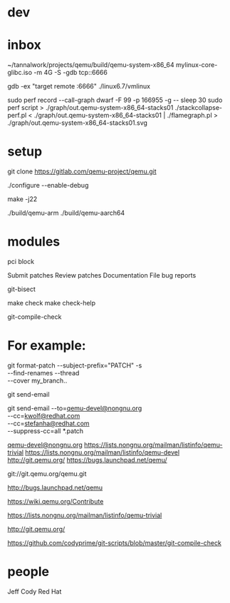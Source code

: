 
# dev

# inbox

~/tannalwork/projects/qemu/build/qemu-system-x86_64 mylinux-core-glibc.iso -m 4G -S -gdb tcp::6666

gdb -ex "target remote :6666" ./linux6.7/vmlinux

sudo perf record --call-graph dwarf -F 99 -p 166955 -g -- sleep 30
sudo perf script > ./graph/out.qemu-system-x86_64-stacks01
./stackcollapse-perf.pl < ./graph/out.qemu-system-x86_64-stacks01 | ./flamegraph.pl > ./graph/out.qemu-system-x86_64-stacks01.svg


# setup

git clone https://gitlab.com/qemu-project/qemu.git

./configure --enable-debug 

make -j22

./build/qemu-arm
./build/qemu-aarch64


# modules

pci block

Submit patches
Review patches
Documentation
File bug reports

git-bisect

make check
make check-help


git-compile-check

# For example:
git format-patch --subject-prefix="PATCH" -s \
                 --find-renames --thread     \
                 --cover my_branch..


git send-email

git send-email --to=qemu-devel@nongnu.org \
               --cc=kwolf@redhat.com      \
               --cc=stefanha@redhat.com   \
               --suppress-cc=all *.patch


qemu-devel@nongnu.org
https://lists.nongnu.org/mailman/listinfo/qemu-trivial
https://lists.nongnu.org/mailman/listinfo/qemu-devel
http://git.qemu.org/
https://bugs.launchpad.net/qemu/

git://git.qemu.org/qemu.git

http://bugs.launchpad.net/qemu

https://wiki.qemu.org/Contribute

https://lists.nongnu.org/mailman/listinfo/qemu-trivial

http://git.qemu.org/

https://github.com/codyprime/git-scripts/blob/master/git-compile-check

# people

Jeff Cody Red Hat